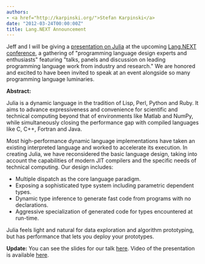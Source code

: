```yaml
---
authors:
- <a href="http://karpinski.org/">Stefan Karpinski</a>
date: "2012-03-24T00:00:00Z"
title: Lang.NEXT Announcement
---
```


Jeff and I will be giving a [presentation on Julia](http://channel9.msdn.com/Events/Lang-NEXT/Lang-NEXT-2012/Julia) at the upcoming [Lang.NEXT conference](http://channel9.msdn.com/Events/Lang-NEXT/Lang-NEXT-2012), a gathering of "programming language design experts and enthusiasts" featuring "talks, panels and discussion on leading programming language work from industry and research."
We are honored and excited to have been invited to speak at an event alongside so many programming language luminaries.

**Abstract:**

Julia is a dynamic language in the tradition of Lisp, Perl, Python and Ruby. It aims to advance  expressiveness and convenience for scientific and technical computing beyond that of environments like Matlab and NumPy, while simultaneously closing the performance gap with compiled languages like C, C++, Fortran and Java.

Most high-performance dynamic language implementations have taken an existing interpreted language and worked to accelerate its execution. In creating Julia, we have reconsidered the basic language design, taking into account the capabilities of modern JIT compilers and the specific needs of technical computing. Our design includes:

- Multiple dispatch as the core language paradigm.
- Exposing a sophisticated type system including parametric dependent types.
- Dynamic type inference to generate fast code from programs with no declarations.
- Aggressive specialization of generated code for types encountered at run-time.

Julia feels light and natural for data exploration and algorithm prototyping, but has performance that lets you deploy your prototypes.

**Update:** You can see the slides for our talk [here](/images/lang.next.pdf). Video of the presentation is available [here](http://channel9.msdn.com/Events/Lang-NEXT/Lang-NEXT-2012/Julia).
